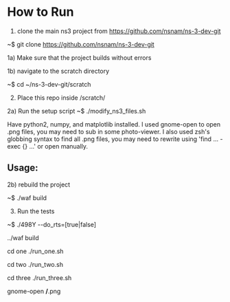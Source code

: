 # How to Run

1) clone the main ns3 project from https://github.com/nsnam/ns-3-dev-git

~$ git clone https://github.com/nsnam/ns-3-dev-git

1a) Make sure that the project builds without errors


1b) navigate to the scratch directory

~$ cd ~/ns-3-dev-git/scratch

2) Place this repo inside <ns3-root>/scratch/

2a) Run the setup script
~$ ./modify_ns3_files.sh

Have python2, numpy, and matplotlib installed. I used gnome-open to open .png files, you may need to sub in some photo-viewer.
I also used zsh's globbing syntax to find all .png files, you may need to rewrite using 'find ... -exec {} ...' or open manually.

## Usage:

2b) rebuild the project

~$ ./waf build

3) Run the tests

~$ ./498Y --do_rts=[true|false]

../waf build

cd one
./run_one.sh

cd two
./run_two.sh

cd three
./run_three.sh

gnome-open **/**.png
